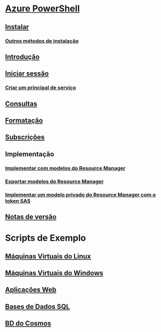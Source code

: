 # [Azure PowerShell](../overview.md)
## [Instalar](install-azurerm-ps.md)
### [Outros métodos de instalação](../other-install.md)
## [Introdução](../get-started-azureps.md)
## [Iniciar sessão](../authenticate-azureps.md)
### [Criar um principal de serviço](../create-azure-service-principal-azureps.md)
## [Consultas](../queries-azureps.md)
## [Formatação](../formatting-output.md)
## [Subscrições](../manage-subscriptions-azureps.md)

## Implementação
### [Implementar com modelos do Resource Manager](https://docs.microsoft.com/en-us/azure/azure-resource-manager/resource-group-template-deploy)
### [Exportar modelos do Resource Manager](https://docs.microsoft.com/en-us/azure/azure-resource-manager/resource-manager-export-template-powershell)
### [Implementar um modelo privado do Resource Manager com o token SAS](https://docs.microsoft.com/en-us/azure/azure-resource-manager/resource-manager-powershell-sas-token)

## [Notas de versão](release-notes-azureps.md)

# Scripts de Exemplo
## [Máquinas Virtuais do Linux](https://docs.microsoft.com/en-us/azure/virtual-machines/linux/powershell-samples?toc=%2fpowershell%2fmodule%2ftoc.json)
## [Máquinas Virtuais do Windows](https://docs.microsoft.com/en-us/azure/virtual-machines/windows/powershell-samples?toc=%2fpowershell%2fmodule%2ftoc.json)
## [Aplicações Web](https://docs.microsoft.com/azure/app-service-web/app-service-powershell-samples?toc=%2fpowershell%2fmodule%2ftoc.json)
## [Bases de Dados SQL](https://docs.microsoft.com/azure/sql-database/sql-database-powershell-samples?toc=%2fpowershell%2fmodule%2ftoc.json)
## [BD do Cosmos](https://docs.microsoft.com/azure/cosmos-db/powershell-samples?toc=%2fpowershell%2fmodules%2ftoc.json)
